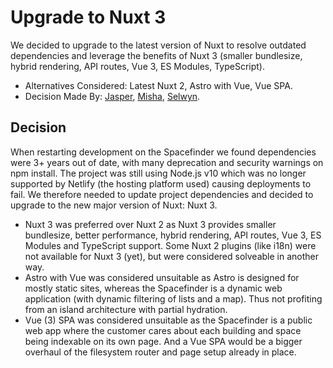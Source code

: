 # Upgrade to Nuxt 3

We decided to upgrade to the latest version of Nuxt to resolve outdated dependencies and leverage the benefits of Nuxt 3 (smaller bundlesize, hybrid rendering, API routes, Vue 3, ES Modules, TypeScript).

-   Alternatives Considered: Latest Nuxt 2, Astro with Vue, Vue SPA.
-   Decision Made By: [Jasper](https://github.com/jbmoelker), [Misha](https://github.com/kyrel), [Selwyn](https://github.com/Siilwyn).

## Decision

When restarting development on the Spacefinder we found dependencies were 3+ years out of date, with many deprecation and security warnings on npm install. The project was still using Node.js v10 which was no longer supported by Netlify (the hosting platform used) causing deployments to fail. We therefore needed to update project dependencies and decided to upgrade to the new major version of Nuxt: Nuxt 3. 

- Nuxt 3 was preferred over Nuxt 2 as Nuxt 3 provides smaller bundlesize, better performance, hybrid rendering, API routes, Vue 3, ES Modules and TypeScript support. Some Nuxt 2 plugins (like i18n) were not available for Nuxt 3 (yet), but were considered solveable in another way.
- Astro with Vue was considered unsuitable as Astro is designed for mostly static sites, whereas the Spacefinder is a dynamic web application (with dynamic filtering of lists and a map). Thus not profiting from an island architecture with partial hydration.
- Vue (3) SPA was considered unsuitable as the Spacefinder is a public web app where the customer cares about each building and space being indexable on its own page. And a Vue SPA would be a bigger overhaul of the filesystem router and page setup already in place.
